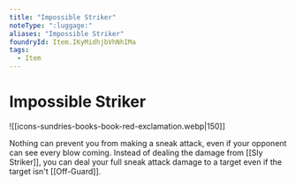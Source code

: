 ```yaml
---
title: "Impossible Striker"
noteType: ":luggage:"
aliases: "Impossible Striker"
foundryId: Item.IKyMidhjbVhNhIMa
tags:
  - Item
---
```


# Impossible Striker
![[icons-sundries-books-book-red-exclamation.webp|150]]

Nothing can prevent you from making a sneak attack, even if your opponent can see every blow coming. Instead of dealing the damage from [[Sly Striker]], you can deal your full sneak attack damage to a target even if the target isn't [[Off-Guard]].
